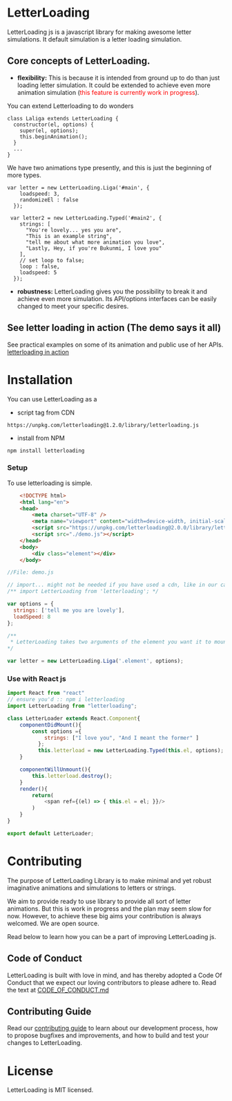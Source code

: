 # LetterLoading

LetterLoading js is a javascript library for making awesome letter simulations. It default simulation is a letter loading simulation.

## Core concepts of LetterLoading.

- **flexibility:**
This is because it is intended from ground up to do than just loading letter simulation. It could be extended to achieve even more animation simulation (<span style="color: red">this feature is currently work in progress</span>).

You can extend Letterloading to do wonders

```shell 
class Laliga extends LetterLoading {
  constructor(el, options) {
    super(el, options);
    this.beginAnimation();
  } 
  ...
}
```

We have two animations type presently, and this is just the beginning of more types.

```shell
var letter = new LetterLoading.Liga('#main', {
    loadspeed: 3,
    randomizeEl : false
  });
```

```shell
 var letter2 = new LetterLoading.Typed('#main2', {
    strings: [
      "You're lovely... yes you are",
      "This is an example string",
      "tell me about what more animation you love",
      "Lastly, Hey, if you're Bukunmi, I love you"
    ],
    // set loop to false;
    loop : false,
    loadspeed: 5
  });
```

- **robustness:**
LetterLoading gives you the possibility to break it and achieve even more simulation. Its API/options interfaces can be easily changed to meet your specific desires. 

## See letter loading in action (The demo says it all)
See practical examples on some of its animation and public use of her APIs.
[letterloading in action](https://kelvinsekx.github.io/letterloading/)

# Installation

You can use LetterLoading as a 
- script tag from CDN
```
https://unpkg.com/letterloading@1.2.0/library/letterloading.js
```

- install from NPM

```
npm install letterloading
```

### Setup

To use letterloading is simple.

```html
    <!DOCTYPE html>
    <html lang="en">
    <head>
        <meta charset="UTF-8" />
        <meta name="viewport" content="width=device-width, initial-scale=1.0" />
        <script src="https://unpkg.com/letterloading@2.0.0/library/letterloading.js" type="text/javascript"></script>
        <script src="./demo.js"></script>
    </head>
    <body>
        <div class="element"></div>
    </body>
```

```javascript
//File: demo.js

// import... might not be needed if you have used a cdn, like in our case
/** import LetterLoading from 'letterloading'; */

var options = {
  strings: ['tell me you are lovely'],
  loadSpeed: 8
};

/**
 * LetterLoading takes two arguments of the element you want it to mount, and the necessary api objects in form of options
*/

var letter = new LetterLoading.Liga('.element', options);
```

### Use with React js

```javascript
import React from "react"
// ensure you'd :: npm i letterloading
import LetterLoading from "letterloading";

class LetterLoader extends React.Component{
    componentDidMount(){
        const options ={
            strings: ["I love you", "And I meant the former" ]
          };
          this.letterload = new LetterLoading.Typed(this.el, options);
    }

    componentWillUnmount(){
        this.letterload.destroy();
    }
    render(){
        return(
            <span ref={(el) => { this.el = el; }}/>
        )
    }
}

export default LetterLoader;
```


# Contributing

The purpose of LetterLoading Library is to make minimal and yet robust imaginative animations and simulations to letters or strings. 

We aim to provide ready to use library to provide all sort of letter animations. But this is work in progress and the plan may seem slow for now. However, to achieve these big aims your contribution is always welcomed. We are open source.

Read below to learn how you can be a part of improving LetterLoading js.

## Code of Conduct

LetterLoading is built with love in mind, and has thereby adopted a Code Of Conduct that we expect our loving contributors to please adhere to. Read the text at [CODE_OF_CONDUCT.md](./CODE_OF_CONDUCT.md)

## Contributing Guide

Read our [contributing guide](/.github/CONTRIBUTING.md) to learn about our development process, how to propose bugfixes and improvements, and how to build and test your changes to LetterLoading.

# License

LetterLoading is MIT licensed.
